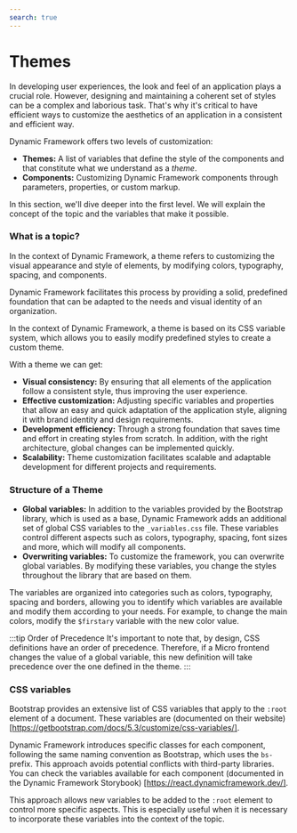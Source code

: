 ```yaml
---
search: true
---
```


# Themes
In developing user experiences, the look and feel of an application plays a crucial role. However, designing and maintaining a coherent set of styles can be a complex and laborious task. That's why it's critical to have efficient ways to customize the aesthetics of an application in a consistent and efficient way.

Dynamic Framework offers two levels of customization:
- **Themes:** A list of variables that define the style of the components and that constitute what we understand as a _theme_.
- **Components:** Customizing Dynamic Framework components through parameters, properties, or custom markup.

In this section, we'll dive deeper into the first level. We will explain the concept of the topic and the variables that make it possible.

### What is a topic?
In the context of Dynamic Framework, a theme refers to customizing the visual appearance and style of elements, by modifying colors, typography, spacing, and components.

Dynamic Framework facilitates this process by providing a solid, predefined foundation that can be adapted to the needs and visual identity of an organization.

In the context of Dynamic Framework, a theme is based on its CSS variable system, which allows you to easily modify predefined styles to create a custom theme.

With a theme we can get:
- **Visual consistency:** By ensuring that all elements of the application follow a consistent style, thus improving the user experience.
- **Effective customization:** Adjusting specific variables and properties that allow an easy and quick adaptation of the application style, aligning it with brand identity and design requirements.
- **Development efficiency:** Through a strong foundation that saves time and effort in creating styles from scratch. In addition, with the right architecture, global changes can be implemented quickly.
- **Scalability:** Theme customization facilitates scalable and adaptable development for different projects and requirements.

### Structure of a Theme

- **Global variables:** In addition to the variables provided by the Bootstrap library, which is used as a base, Dynamic Framework adds an additional set of global CSS variables to the `_variables.css` file. These variables control different aspects such as colors, typography, spacing, font sizes and more, which will modify all components.
- **Overwriting variables:** To customize the framework, you can overwrite global variables. By modifying these variables, you change the styles throughout the library that are based on them.

The variables are organized into categories such as colors, typography, spacing and borders, allowing you to identify which variables are available and modify them according to your needs. For example, to change the main colors, modify the `$firstary` variable with the new color value.

:::tip Order of Precedence
It's important to note that, by design, CSS definitions have an order of precedence. Therefore, if a Micro frontend changes the value of a global variable, this new definition will take precedence over the one defined in the theme.
:::

### CSS variables

Bootstrap provides an extensive list of CSS variables that apply to the `:root` element of a document. These variables are (documented on their website) [https://getbootstrap.com/docs/5.3/customize/css-variables/].

Dynamic Framework introduces specific classes for each component, following the same naming convention as Bootstrap, which uses the `bs-` prefix. This approach avoids potential conflicts with third-party libraries. You can check the variables available for each component (documented in the Dynamic Framework Storybook) [https://react.dynamicframework.dev/].

This approach allows new variables to be added to the `:root` element to control more specific aspects. This is especially useful when it is necessary to incorporate these variables into the context of the topic.
